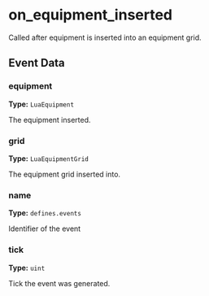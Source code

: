 # on_equipment_inserted

Called after equipment is inserted into an equipment grid.

## Event Data

### equipment

**Type:** `LuaEquipment`

The equipment inserted.

### grid

**Type:** `LuaEquipmentGrid`

The equipment grid inserted into.

### name

**Type:** `defines.events`

Identifier of the event

### tick

**Type:** `uint`

Tick the event was generated.

